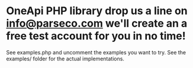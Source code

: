 OneApi PHP library 
drop us a line on info@parseco.com we'll create an a free test account for you in no time!
==================

See examples.php and uncomment the examples you want to try. See the examples/ folder for the actual implementations.

